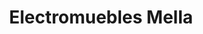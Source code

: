 ---
title: "Electromuebles Mella"
url: /santo-domingo-este/electromuebles-mella/
shop: Elektronik
---